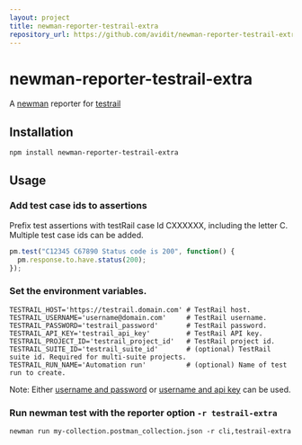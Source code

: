 ```yaml
---
layout: project
title: newman-reporter-testrail-extra
repository_url: https://github.com/avidit/newman-reporter-testrail-extra
---
```


# newman-reporter-testrail-extra

A [newman](https://github.com/postmanlabs/newman) reporter for [testrail](http://docs.gurock.com/testrail-api2/start)

## Installation

    npm install newman-reporter-testrail-extra

## Usage

### Add test case ids to assertions

Prefix test assertions with testRail case Id CXXXXXX, including the letter C. Multiple test case ids can be added.

```javascript
pm.test("C12345 C67890 Status code is 200", function() {
  pm.response.to.have.status(200);
});
```

### Set the environment variables.

```
TESTRAIL_HOST='https://testrail.domain.com' # TestRail host.
TESTRAIL_USERNAME='username@domain.com'     # TestRail username.
TESTRAIL_PASSWORD='testrail_password'       # TestRail password.
TESTRAIL_API_KEY='testrail_api_key'         # TestRail API key.
TESTRAIL_PROJECT_ID='testrail_project_id'   # TestRail project id.
TESTRAIL_SUITE_ID='testrail_suite_id'       # (optional) TestRail suite id. Required for multi-suite projects.
TESTRAIL_RUN_NAME='Automation run'          # (optional) Name of test run to create.
```

Note: Either [username and password](http://docs.gurock.com/testrail-api2/accessing#username_and_password) or [username and api key](http://docs.gurock.com/testrail-api2/accessing#username_and_api_key) can be used.

### Run newman test with the reporter option `-r testrail-extra`

    newman run my-collection.postman_collection.json -r cli,testrail-extra
